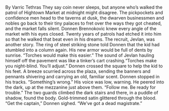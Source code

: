 By Varric Tethras
They say coin never sleeps, but anyone who’s walked the patrol of Hightown Market at midnight might disagree. The pickpockets and confidence men head to the taverns at dusk, the dwarven businessmen and nobles go back to their tiny palaces to fret over the ways they got cheated, and the market falls silent.
Donnen Brennokovic knew every angle of the market with his eyes closed. Twenty years of patrols had etched it into him so that he walked that beat even in his dreams. The recruit, Jevlan, was another story. The ring of steel striking stone told Donnen that the kid had stumbled into a column again. His new armor would be full of dents by sunrise.
“Torches would make this easier.” The sound of Jevlan hauling himself off the pavement was like a tinker’s cart crashing.“Torches make you night-blind. You’ll adjust.” Donnen crossed the square to help the kid to his feet. A breeze scurried across the plaza, sending the banners and pennants shivering and carrying an old, familiar scent. Donnen stopped in his tracks. “Something’s wrong.” His voice was low, warning. He peered into the dark, up at the mezzanine just above them. “Follow me. Be ready for trouble.”
The two guards climbed the dark stairs and there, in a puddle of shadow, found the body. Gold-trimmed satin glittered through the blood.
“Get the captain,” Donnen sighed. “We’ve got a dead magistrate.”